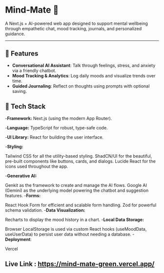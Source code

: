 # Mind‑Mate 🧠

A Next.js + AI-powered web app designed to support mental wellbeing through empathetic chat, mood tracking, journals, and personalized guidance.

---

## 🚀 Features

- **Conversational AI Assistant**: Talk through feelings, stress, and anxiety via a friendly chatbot.
- **Mood Tracking & Analytics**: Log daily moods and visualize trends over time.
- **Guided Journaling**: Reflect on thoughts using prompts with optional saving.

## 🧩 Tech Stack




-**Framework:**
Next.js (using the modern App Router).

-**Language:** 
TypeScript for robust, type-safe code.

-**UI Library:** 
React for building the user interface.

-**Styling:**

Tailwind CSS for all the utility-based styling.
ShadCN/UI for the beautiful, pre-built components like buttons, cards, and dialogs.
Lucide React for the icons used throughout the app.

-**Generative AI:**

Genkit as the framework to create and manage the AI flows.
Google AI (Gemini) as the underlying model powering the chatbot and suggestion features.
-**Forms:**

React Hook Form for efficient and scalable form handling.
Zod for powerful schema validation.
-**Data Visualization:**

Recharts to display the mood history in a chart.
-**Local Data Storage:**

Browser LocalStorage is used via custom React hooks (useMoodData, useUserData) to persist user data without needing a database.
-**Deployment**:

Vercel



## Live Link  : https://mind-mate-green.vercel.app/
